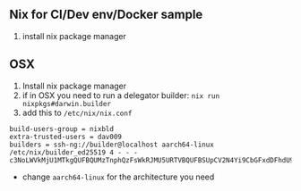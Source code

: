 ## Nix for CI/Dev env/Docker sample

1. install nix package manager

## OSX

1. Install nix package manager
2. if in OSX you need to run a delegator builder: `nix run nixpkgs#darwin.builder`
3. add this to `/etc/nix/nix.conf`

```
build-users-group = nixbld
extra-trusted-users = dav009
builders = ssh-ng://builder@localhost aarch64-linux /etc/nix/builder_ed25519 4 - - - c3NoLWVkMjU1MTkgQUFBQUMzTnphQzFsWkRJMU5URTVBQUFBSUpCV2N4Yi9CbGFxdDFhdU90RStGOFFVV3JVb3RpQzVxQkorVXVFV2RWQ2Igcm9vdEBuaXhvcwo=
```

- change `aarch64-linux` for the architecture you need
